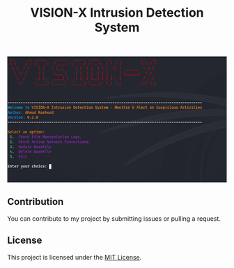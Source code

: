 <h1 align="center">VISION-X Intrusion Detection System</h1>
<br>

![Script_Preview](/VISION-X_Interface.png)

## Contribution
You can contribute to my project by submitting issues or pulling a request.

## License

This project is licensed under the [MIT License](https://github.com/Ahmad-Rasheed-01/IDS/blob/main/LICENSE).
